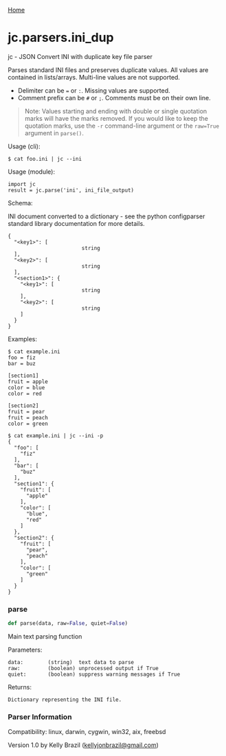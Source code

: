 [Home](https://kellyjonbrazil.github.io/jc/)
<a id="jc.parsers.ini_dup"></a>

# jc.parsers.ini\_dup

jc - JSON Convert INI with duplicate key file parser

Parses standard INI files and preserves duplicate values. All values are
contained in lists/arrays. Multi-line values are not supported.

- Delimiter can be `=` or `:`. Missing values are supported.
- Comment prefix can be `#` or `;`. Comments must be on their own line.

> Note: Values starting and ending with double or single quotation marks
> will have the marks removed. If you would like to keep the quotation
> marks, use the `-r` command-line argument or the `raw=True` argument in
> `parse()`.

Usage (cli):

    $ cat foo.ini | jc --ini

Usage (module):

    import jc
    result = jc.parse('ini', ini_file_output)

Schema:

INI document converted to a dictionary - see the python configparser
standard library documentation for more details.

    {
      "<key1>": [
                            string
      ],
      "<key2>": [
                            string
      ],
      "<section1>": {
        "<key1>": [
                            string
        ],
        "<key2>": [
                            string
        ]
      }
    }

Examples:

    $ cat example.ini
    foo = fiz
    bar = buz

    [section1]
    fruit = apple
    color = blue
    color = red

    [section2]
    fruit = pear
    fruit = peach
    color = green

    $ cat example.ini | jc --ini -p
    {
      "foo": [
        "fiz"
      ],
      "bar": [
        "buz"
      ],
      "section1": {
        "fruit": [
          "apple"
        ],
        "color": [
          "blue",
          "red"
        ]
      },
      "section2": {
        "fruit": [
          "pear",
          "peach"
        ],
        "color": [
          "green"
        ]
      }
    }

<a id="jc.parsers.ini_dup.parse"></a>

### parse

```python
def parse(data, raw=False, quiet=False)
```

Main text parsing function

Parameters:

    data:        (string)  text data to parse
    raw:         (boolean) unprocessed output if True
    quiet:       (boolean) suppress warning messages if True

Returns:

    Dictionary representing the INI file.

### Parser Information
Compatibility:  linux, darwin, cygwin, win32, aix, freebsd

Version 1.0 by Kelly Brazil (kellyjonbrazil@gmail.com)
